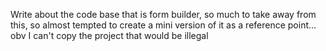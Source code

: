 Write about the code base that is form builder, so much to take away from this, so almost tempted to create a mini version of it as a reference point... obv I can't copy the project that would be illegal 